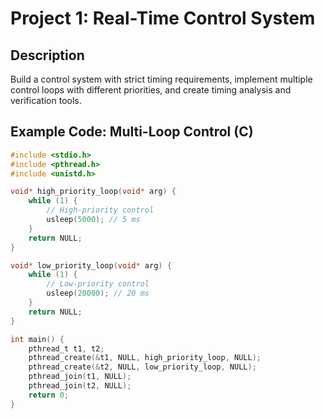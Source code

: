 # Project 1: Real-Time Control System

## Description
Build a control system with strict timing requirements, implement multiple control loops with different priorities, and create timing analysis and verification tools.

## Example Code: Multi-Loop Control (C)
```c
#include <stdio.h>
#include <pthread.h>
#include <unistd.h>

void* high_priority_loop(void* arg) {
    while (1) {
        // High-priority control
        usleep(5000); // 5 ms
    }
    return NULL;
}

void* low_priority_loop(void* arg) {
    while (1) {
        // Low-priority control
        usleep(20000); // 20 ms
    }
    return NULL;
}

int main() {
    pthread_t t1, t2;
    pthread_create(&t1, NULL, high_priority_loop, NULL);
    pthread_create(&t2, NULL, low_priority_loop, NULL);
    pthread_join(t1, NULL);
    pthread_join(t2, NULL);
    return 0;
}
```
